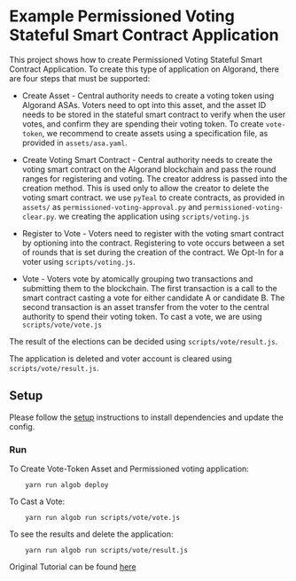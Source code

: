# Example Permissioned Voting Stateful Smart Contract Application

This project shows how to create Permissioned Voting Stateful Smart Contract Application.
To create this type of application on Algorand, there are four steps that must be supported:

- Create Asset - Central authority needs to create a voting token using Algorand ASAs. Voters need to opt into this asset, and the asset ID needs to be stored in the stateful smart contract to verify when the user votes, and confirm they are spending their voting token.
To create `vote-token`, we recommend to create assets using a specification file, as provided in `assets/asa.yaml`.

- Create Voting Smart Contract - Central authority needs to create the voting smart contract on the Algorand blockchain and pass the round ranges for registering and voting. The creator address is passed into the creation method. This is used only to allow the creator to delete the voting smart contract. we use `pyTeal` to create contracts, as provided in `assets/` as `permissioned-voting-approval.py` and `permissioned-voting-clear.py`.
we creating the application using `scripts/voting.js`

- Register to Vote - Voters need to register with the voting smart contract by optioning into the contract. Registering to vote occurs between a set of rounds that is set during the creation of the contract. We Opt-In for a voter using `scripts/voting.js`.

- Vote - Voters vote by atomically grouping two transactions and submitting them to the blockchain. The first transaction is a call to the smart contract casting a vote for either candidate A or candidate B. The second transaction is an asset transfer from the voter to the central authority to spend their voting token.
To cast a vote, we are using `scripts/vote/vote.js`

The result of the elections can be decided using `scripts/vote/result.js`.

The application is deleted and voter account is cleared using `scripts/vote/result.js`.

## Setup

Please follow the [setup](../README.md) instructions to install dependencies and update the config.

### Run

To Create Vote-Token Asset and Permissioned voting application:

        yarn run algob deploy

To Cast a Vote:

        yarn run algob run scripts/vote/vote.js

To see the results and delete the application:

        yarn run algob run scripts/vote/result.js

Original Tutorial can be found [here](https://developer.algorand.org/solutions/example-permissioned-voting-stateful-smart-contract-application/)
